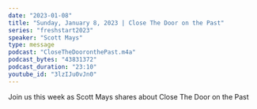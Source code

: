 ```yaml
---
date: "2023-01-08"
title: "Sunday, January 8, 2023 | Close The Door on the Past"
series: "freshstart2023"
speaker: "Scott Mays"
type: message
podcast: "CloseTheDooronthePast.m4a"
podcast_bytes: "43831372"
podcast_duration: "23:10"
youtube_id: "3lzIJu0vJn0"
---
```

Join us this week as Scott Mays shares about Close The Door on the Past
